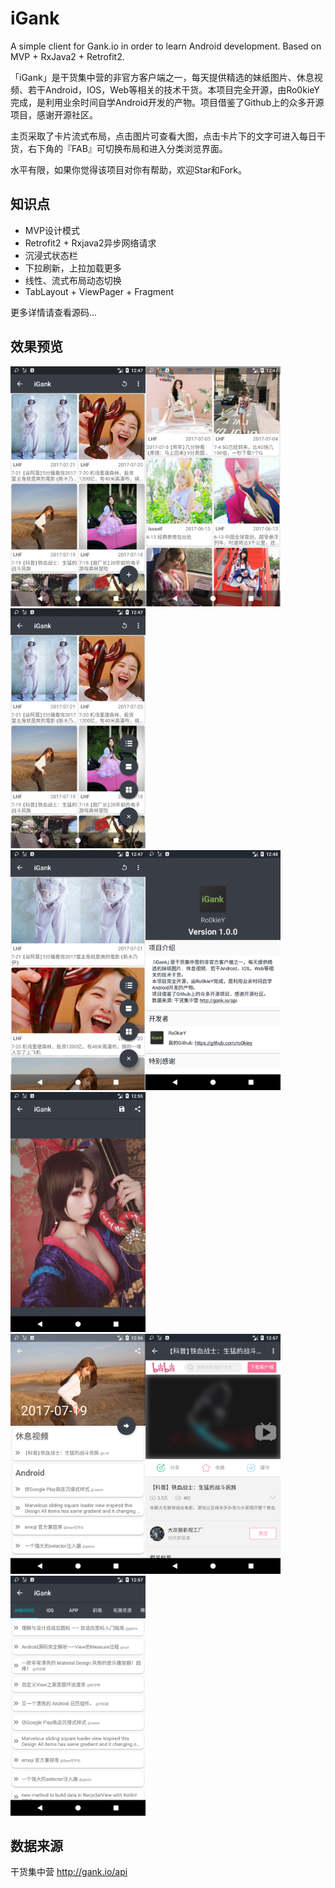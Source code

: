 # iGank
<p>A simple client for Gank.io in order to learn Android development. Based on MVP + RxJava2 + Retrofit2.  <p/>
<p>「iGank」是干货集中营的非官方客户端之一，每天提供精选的妹纸图片、休息视频、若干Android，IOS，Web等相关的技术干货。本项目完全开源，由Ro0kieY完成，是利用业余时间自学Android开发的产物。项目借鉴了Github上的众多开源项目，感谢开源社区。  <p/>
<p>主页采取了卡片流式布局，点击图片可查看大图，点击卡片下的文字可进入每日干货，右下角的『FAB』可切换布局和进入分类浏览界面。  <p>
水平有限，如果你觉得该项目对你有帮助，欢迎Star和Fork。

## 知识点
 - MVP设计模式
 - Retrofit2 + Rxjava2异步网络请求
 - 沉浸式状态栏
 - 下拉刷新，上拉加载更多
 - 线性、流式布局动态切换
 - TabLayout + ViewPager + Fragment  
 <p>更多详情请查看源码...<p/>

## 效果预览
<img src="screenshots/Screenshot_1500727643.png" width="216" height="384"><img src="screenshots/Screenshot_1500727663.png" width="216" height="384"><img src="screenshots/Screenshot_1500727671.png" width="216" height="384">  
<img src="screenshots/Screenshot_1500727675.png" width="216" height="384"><img src="screenshots/Screenshot_1500727690.png" width="216" height="384"><img src="screenshots/Screenshot_1500728154.png" width="216" height="384">  
<img src="screenshots/Screenshot_1500728219.png" width="216" height="384"><img src="screenshots/Screenshot_1500728239.png" width="216" height="384"><img src="screenshots/Screenshot_1500728255.png" width="216" height="384">

## 数据来源
干货集中营 http://gank.io/api

